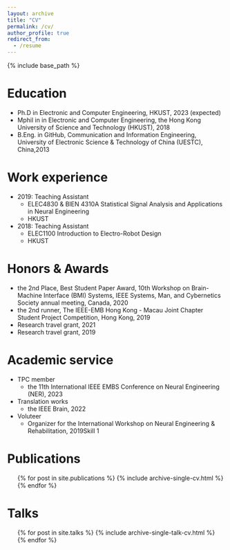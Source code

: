 ```yaml
---
layout: archive
title: "CV"
permalink: /cv/
author_profile: true
redirect_from:
  - /resume
---
```


{% include base_path %}

Education
======
* Ph.D in Electronic and Computer Engineering, HKUST, 2023 (expected)
* Mphil in in Electronic and Computer Engineering, the Hong Kong University of Science and Technology (HKUST), 2018
* B.Eng. in GitHub, Communication and Information Engineering, University of Electronic Science & Technology of China (UESTC), China,2013

Work experience
======
* 2019: Teaching Assistant
  * ELEC4830 & BIEN 4310A Statistical Signal Analysis and Applications in Neural Engineering
  * HKUST
* 2018: Teaching Assistant
  * ELEC1100 Introduction to Electro-Robot Design
  * HKUST
 
Honors & Awards 
====== 
* the 2nd Place, Best Student Paper Award, 10th Workshop on Brain-Machine Interface (BMI) Systems, IEEE Systems, Man, and Cybernetics Society annual meeting, Canada, 2020
* the 2nd runner, The IEEE-EMB Hong Kong - Macau Joint Chapter Student Project Competition, Hong Kong, 2019 
* Research travel grant, 2021
* Research travel grant, 2019
 
Academic service
======
* TPC member 
  * the 11th International IEEE EMBS Conference on Neural Engineering (NER), 2023
* Translation works
  * the IEEE Brain, 2022
* Voluteer
  * Organizer for the International Workshop on Neural Engineering & Rehabilitation, 2019Skill 1

<!--
Skills
======
* Skill 1
* Skill 2
  * Sub-skill 2.1
  * Sub-skill 2.2
  * Sub-skill 2.3
* Skill 3
-->

Publications
======
  <ul>{% for post in site.publications %}
    {% include archive-single-cv.html %}
  {% endfor %}</ul>
  
Talks
======
  <ul>{% for post in site.talks %}
    {% include archive-single-talk-cv.html %}
  {% endfor %}</ul>
  

<!--  
Service and leadership
======
* Currently signed in to 43 different slack teams
-->

